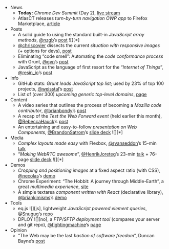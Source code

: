  - News
   - **Today:** *Chrome Dev Summit* (Day 2), [live stream](https://developers.google.com/live/shows/6582429984751616)
   - AtlasCT releases *turn-by-turn navigation OWP app* to Firefox Marketplace, [article](http://www.broadwayworld.com/bwwgeeks/article/EverNav-The-First-Turn-By-Turn-Navigation-App-in-the-Firefox-Marketplace-20131119) 
 - Posts
   - A solid guide to using the standard built-in *JavaScript array methods*, [@nzgb]()’s [post](http://blog.ponyfoo.com/2013/11/19/fun-with-native-arrays) ![][*]
   - [@chriscoyier]() dissects the current *situation with responsive images* (+ options for devs), [post](http://css-tricks.com/responsive-images-hard/)
   - Eliminating “code smell”: Automating the *code conformance process* with Grunt, [@gvn]()’s [post](https://gist.github.com/gvn/7536832)
   - JavaScript as the language of first resort for the “*Internet of Things*”, [@resin_io]()’s [post](http://resin.io/blog/javascript-the-final-frontier/)
 - Info
   - GitHub stats: *Grunt leads JavaScript top list*; used by 23% of top 100 projects, [@weisstal]()’s [post](http://www.takipiblog.com/2013/11/20/we-analyzed-30000-github-projects-here-are-the-top-100-libraries-in-java-js-and-ruby/)
   - List of (over 300) *upcoming generic top-level domains*, [page](https://iwantmyname.com/domains/new-gtld-domain-extensions)
 - Content
   - A video series that outlines the process of becoming a *Mozilla code contributor*, [@brianbondy]()’s [post](http://www.brianbondy.com/blog/id/156/)
   - A recap of the *Test the Web Forward event* (held earlier this month), [@RebeccaHauck]()’s [post](http://blogs.adobe.com/webplatform/2013/11/20/test-the-web-forward-shenzhen-recap/)
   - An entertaining and easy-to-follow *presentation on Web Components*, [@BrandonSatrom]()’s [slide deck](http://presentboldly.com/bsatrom/polyfilling-the-web-platform-with-web-components) ![][*]
 - Media
   - *Complex layouts made easy* with Flexbox, [@ryanseddon]()’s 15-min [talk](https://www.youtube.com/watch?v=Zp0EgJUSIHk)
   - “*Making WebRTC awesome*”, [@HenrikJoreteg]()’s 23-min [talk](http://www.youtube.com/watch?v=velmlLKmIA8) + 76-page [slide deck](https://speakerdeck.com/henrikjoreteg/making-webrtc-awesome-cascadiajs-2013) ![][*]
 - Demos
   - *Cropping and positioning images* at a fixed aspect ratio (with CSS), [@necolas]()’s [demo](https://twitter.com/necolas/status/402932484830027776)
   - Chrome Experiment: “The Hobbit: A journey through Middle-Earth”, a great *multimedia experience*, [site](http://middle-earth.thehobbit.com/)
   - A simple textarea *component written with React* (declarative library), [@briankimisms]()’s [demo](http://codepen.io/brainkim/pen/FECGb)
 - Tools
   - eq.js ![][js], lightweight *JavaScript powered element queries*, [@Snugug]()’s [repo](https://github.com/snugug/eq.js)
   - DPLOY ![][no], a *FTP/SFTP deployment tool* (compares your server and git repo), [@fightingmachine]()’s [page](http://leanmeanfightingmachine.github.io/dploy/)
 - Opinion
   - “The Web may be the last *bastion of software freedom*”, Duncan Bayne’s [post](http://lists.w3.org/Archives/Public/public-restrictedmedia/2013Nov/0000.html)
